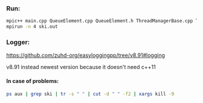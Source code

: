 ### Run:
```bash
mpic++ main.cpp QueueElement.cpp QueueElement.h ThreadManagerBase.cpp ThreadManagerBase.h easylogging++.h MessageType.h ThreadManager.cpp ThreadManager.h Logger.cpp Logger.h -lpthread -o ski.out
mpirun -n 4 ski.out
```

### Logger:
https://github.com/zuhd-org/easyloggingpp/tree/v8.91#logging

v8.91 instead newest version because it doesn't need c++11

#### In case of problems:
```bash
ps aux | grep ski | tr -s " " | cut -d " " -f2 | xargs kill -9
```